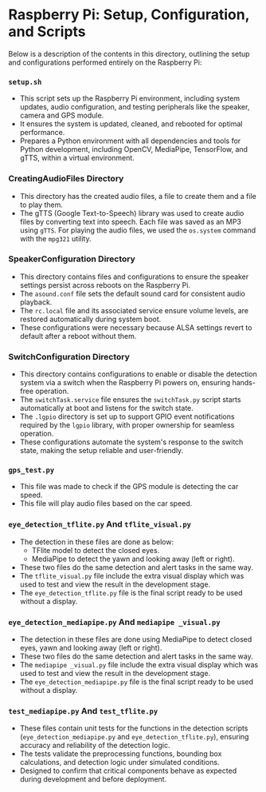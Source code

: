 # Raspberry Pi: Setup, Configuration, and Scripts

Below is a description of the contents in this directory, outlining the setup and configurations performed entirely on the Raspberry Pi:

### `setup.sh`

- This script sets up the Raspberry Pi environment, including system updates, audio configuration, and testing peripherals like the speaker, camera and GPS module.
- It ensures the system is updated, cleaned, and rebooted for optimal performance.
- Prepares a Python environment with all dependencies and tools for Python development, including OpenCV, MediaPipe, TensorFlow, and gTTS, within a virtual environment.

### CreatingAudioFiles Directory

- This directory has the created audio files, a file to create them and a file to play them.
- The gTTS (Google Text-to-Speech) library was used to create audio files by converting text into speech. Each file was saved as an MP3 using `gTTS`. For playing the audio files, we used the `os.system` command with the `mpg321` utility.

### SpeakerConfiguration Directory

- This directory contains files and configurations to ensure the speaker settings persist across reboots on the Raspberry Pi.
- The `asound.conf` file sets the default sound card for consistent audio playback.
- The `rc.local` file and its associated service ensure volume levels, are restored automatically during system boot.
- These configurations were necessary because ALSA settings revert to default after a reboot without them.

### SwitchConfiguration Directory

- This directory contains configurations to enable or disable the detection system via a switch when the Raspberry Pi powers on, ensuring hands-free operation.
- The `switchTask.service` file ensures the `switchTask.py` script starts automatically at boot and listens for the switch state.
- The `.lgpio` directory is set up to support GPIO event notifications required by the `lgpio` library, with proper ownership for seamless operation.
- These configurations automate the system's response to the switch state, making the setup reliable and user-friendly.

### `gps_test.py`

- This file was made to check if the GPS module is detecting the car speed.
- This file will play audio files based on the car speed.

### `eye_detection_tflite.py` And `tflite_visual.py`

- The detection in these files are done as below:
  - TFlite model to detect the closed eyes.
  - MediaPipe to detect the yawn and looking away (left or right).
- These two files do the same detection and alert tasks in the same way.
- The `tflite_visual.py` file include the extra visual display which was used to test and view the result in the development stage.
- The `eye_detection_tflite.py` file is the final script ready to be used without a display.

### `eye_detection_mediapipe.py` And `mediapipe _visual.py`

- The detection in these files are done using MediaPipe to detect closed eyes, yawn and looking away (left or right).
- These two files do the same detection and alert tasks in the same way.
- The `mediapipe _visual.py` file include the extra visual display which was used to test and view the result in the development stage.
- The `eye_detection_mediapipe.py` file is the final script ready to be used without a display.

### `test_mediapipe.py` And `test_tflite.py`

- These files contain unit tests for the functions in the detection scripts (`eye_detection_mediapipe.py` and `eye_detection_tflite.py`), ensuring accuracy and reliability of the detection logic.
- The tests validate the preprocessing functions, bounding box calculations, and detection logic under simulated conditions.
- Designed to confirm that critical components behave as expected during development and before deployment.
